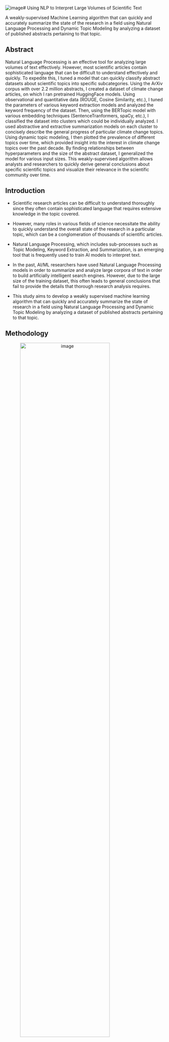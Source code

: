 ![image](https://github.com/Ishan314/dlp_model/assets/53442182/57b9521f-7f73-4afb-bb26-12d1465d24af)# Using NLP to Interpret Large Volumes of Scientific Text

A weakly-supervised Machine Learning algorithm that can quickly and accurately summarize the state of the research in a field using Natural Language Processing and Dynamic Topic Modeling by analyzing a dataset of published abstracts pertaining to that topic.

## Abstract

Natural Language Processing is an effective tool for analyzing large volumes of text effectively. However, most scientific articles contain sophisticated language that can be difficult to understand effectively and quickly. To expedite this, I tuned a model that can quickly classify abstract datasets about scientific topics into specific subcategories. Using the ArXiv corpus with over 2.2 million abstracts, I created a dataset of climate change articles, on which I ran pretrained HuggingFace models. Using observational and quantitative data (ROUGE, Cosine Similarity, etc.), I tuned the parameters of various keyword extraction models and analyzed the keyword frequency of the dataset. Then, using the BERTopic model with various embedding techniques (SentenceTranformers, spaCy, etc.), I classified the dataset into clusters which could be individually analyzed. I used abstractive and extractive summarization models on each cluster to concisely describe the general progress of particular climate change topics. Using dynamic topic modeling, I then plotted the prevalence of different topics over time, which provided insight into the interest in climate change topics over the past decade. By finding relationships between hyperparameters and the size of the abstract dataset, I generalized the model for various input sizes. This weakly-supervised algorithm allows analysts and researchers to quickly derive general conclusions about specific scientific topics and visualize their relevance in the scientific community over time.

## Introduction

- Scientific research articles can be difficult to understand thoroughly since they often contain sophisticated language that requires extensive knowledge in the topic covered. 

- However, many roles in various fields of science necessitate the ability to quickly understand the overall state of the research in a particular topic, which can be a conglomeration of thousands of scientific articles. 

- Natural Language Processing, which includes sub-processes such as Topic Modeling, Keyword Extraction, and Summarization, is an emerging tool that is frequently used to train AI models to interpret text. 

- In the past, AI/ML researchers have used Natural Language Processing models in order to summarize and analyze large corpora of text in order to build artificially intelligent search engines. However, due to the large size of the training dataset, this often leads to general conclusions that fail to provide the details that thorough research analysis requires. 

- This study aims to develop a weakly supervised machine learning algorithm that can quickly and accurately summarize the state of research in a field using Natural Language Processing and Dynamic Topic Modeling by analyzing a dataset of published abstracts pertaining to that topic.

## Methodology

<img width="75%" alt="image" style="text-align:center;" src="https://github.com/Ishan314/dlp_model/assets/53442182/c7a71f2d-b520-46bd-8800-db5b02fd933e">

## Topic Modeling

- **Embeddings – SentenceTransformers**: The first step in BERTopic is converting the documents into numerical representations, which can be achieved using Sentence Embedding model. From the SentenceTransformers library, I used “all-mpnet-base-v2,” a sentence embedding model trained on over 1 billion training pairs with a performance score of 69.57. I also embedded with other models and found “all-mpnet-base-v2” the most effective.
- **Dimensionality Reduction – UMAP**: UMAP (Uniform Manifold Approximation and Projection for Dimension Reduction) is used BERTopic since it can capture both the local and global high-dimensional space in lower dimensions.
- **Clustering – HDBSCAN**: Hierarchical Density-Based Spatial Clustering of Applications with Noise (HDBSCAN) is the clustering model I used to categorize the dataset into groups of documents with similar topics. Using the leaf clustering method, I extracted clusters that avoided the general overall topics seen in the dataset. A visual representation of the clustering is seen in Figure 2.
- **Tokenizer – CountVectorizer**: Although the clustering is complete, the next step is creating the topic representations, which help convey the topics of each clusters and generate the sub-topics. To do this, CountVectorizer preprocesses the text and vectorizes it (NLP models deal with numbers instead of text, so numerical representations are common).
- **Weighting Scheme – c-TF-IDF+BM25**: In BERTopic’s weighting scheme, the TF-IDF metric is altered to account for what makes documents in one cluster different from another. To account for clusters, each cluster is converted to the single document before TF-IDF is calculated and normalized. 


## Results

<img width="75%" alt="image" src="https://github.com/Ishan314/dlp_model/assets/53442182/46eb9185-bc4a-429b-bded-24c47065b4b8">

Figure 1. Keyword Frequency. The most common extracted keywords from the initial ArXiv dataset.



<img width="75%" alt="image" src="https://github.com/Ishan314/dlp_model/assets/53442182/f8f8a142-d2d5-47f1-8b8d-f97161e67242">

<p width="75%">Figure 2. Document Clustering. A visual representation of how the documents are clustered.</p>



<img width="75%" alt="image" src="https://github.com/Ishan314/dlp_model/assets/53442182/37ee7987-557b-4323-a41a-8f6e75bbc672">

<p width="75%">Figure 3. Dynamic Topic Modeling. The frequency of climate change topics from ArXiv from 2008-2022.</p>

## An Example Summarization Result

**Topic 6 Summarization (ice extent, Antarctic ice)**:
The Arctic sea-ice cover has been diminishing over the past decades, raising the question of whether the remaining ice will disappear abruptly. We show that the loss of Arctic sea ice would not follow the conceptual predictions of the theory of dynamical systems, and that characteristic trends can be expected in the future.

The summarization provides insight into the subtopic, what is being covered currently, as well as what is expected in the future. 

## Discussion and Future Steps

- The weakly-supervised NLP approach is great at quickly and accurately summarizing large amounts of scientific text and providing insight into trends in that scientific field.

- However, most of the parameters used in the algorithm are specific to the topic at hand, Climate Change, and depend on variable aspects such as the size of the inputted abstract dataset and the number of distinct subtopics in the field.

  - To fix this, one could find relationships between the values of the parameters as well as variables such as dataset length and formulate equations relating the two quantities.

  - These equations could be used in the program to make it adaptive, allowing it to effectively parametrize itself and run effectively on datasets of any size and topic, be it broad or narrow.

- In addition, various embedding techniques used to reduce inconsistencies in the results could significantly improve the topic modeling and summarization of the model but could also drastically impact its adaptability.

- GPU optimization can lead to significantly faster runtimes and could also result in high levels accuracy in the topic modeling

- Currently, the abstractive summarization is performed on the top three most representative documents of the topic, and accounted for the entire cluster will provide more insight into the subtopic.

## Acknowledgements

I am truly grateful for Dr. Azucena Rodriguez, the IMSA SIR office, and Argonne National Laboratory for making this research possible. I also thank Dr. Prasanna Balaprakash for guiding me throughout the research project.  

## References

1. Dong, X., & de Melo, G. (2019). A robust self-learning framework for cross-lingual text classification. Proceedings of the 2019 Conference on Empirical Methods in Natural Language Processing and the 9th International Joint Conference on Natural Language Processing (EMNLP-IJCNLP), 6306–6310. https://doi.org/10.18653/v1/D19-1658
2. Fabbri, A. R., Kryściński, W., McCann, B., Xiong, C., Socher, R., & Radev, D. (2021). Summeval: Re-evaluating summarization evaluation. arXiv. https://doi.org/10.48550/arXiv.2007.12626
3. Grootendorst, M. P. (n.d.). Home. Retrieved April 6, 2023, from https://maartengr.github.io/BERTopic/index.html
4. Hubbard, K. E., & Dunbar, S. D. (2017). Perceptions of scientific research literature and strategies for reading papers depend on academic career stage. PLoS ONE, 12(12), e0189753.
https://doi.org/10.1371/journal.pone.0189753
5. Mallick, T., Bergerson, J. D., Verner, D. R., Hutchison, J. K., Levy, L.-A., & Balaprakash, P. (2023). Analyzing the impact of climate change on critical infrastructure from the scientific literature: A weakly supervised NLP approach. arXiv. https://doi.org/10.48550/arXiv.2302.01887



